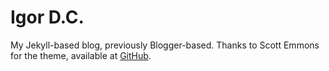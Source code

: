 Igor D.C.
=========
My Jekyll-based blog, previously Blogger-based.
Thanks to Scott Emmons for the theme, available at [GitHub](https://github.com/scotte/jekyll-clean).

